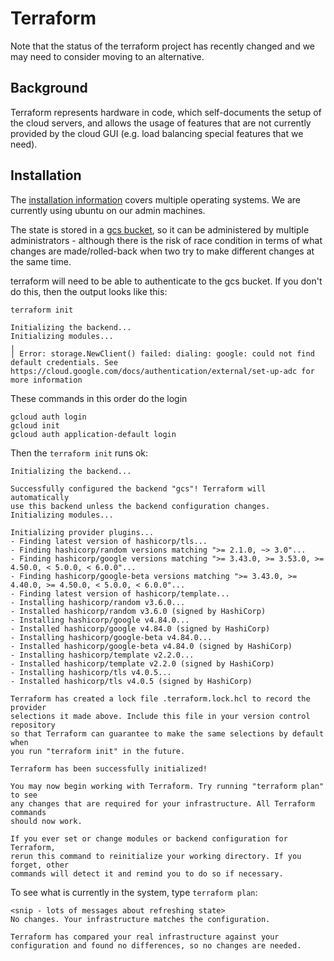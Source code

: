 # Terraform

Note that the status of the terraform project has recently changed and we may need to consider moving to an alternative.

## Background

Terraform represents hardware in code, which self-documents the setup of the cloud servers, and allows the usage of features that are not currently provided by the cloud GUI (e.g. load balancing special features that we need).

## Installation

The [installation information](https://developer.hashicorp.com/terraform/tutorials/aws-get-started/install-cli) covers multiple operating systems. We are currently using ubuntu on our admin machines.

The state is stored in a [gcs bucket](https://cloud.google.com/docs/terraform/resource-management/store-state), so it can be administered by multiple administrators - although there is the risk of race condition in terms of what changes are made/rolled-back when two try to make different changes at the same time.

terraform will need to be able to authenticate to the gcs bucket. If you don't do this, then the output looks like this:

```
terraform init   

Initializing the backend...
Initializing modules...
╷
│ Error: storage.NewClient() failed: dialing: google: could not find default credentials. See https://cloud.google.com/docs/authentication/external/set-up-adc for more information
```

These commands in this order do the login
```
gcloud auth login
gcloud init
gcloud auth application-default login
```

Then the `terraform init` runs ok:

```
Initializing the backend...

Successfully configured the backend "gcs"! Terraform will automatically
use this backend unless the backend configuration changes.
Initializing modules...

Initializing provider plugins...
- Finding latest version of hashicorp/tls...
- Finding hashicorp/random versions matching ">= 2.1.0, ~> 3.0"...
- Finding hashicorp/google versions matching ">= 3.43.0, >= 3.53.0, >= 4.50.0, < 5.0.0, < 6.0.0"...
- Finding hashicorp/google-beta versions matching ">= 3.43.0, >= 4.40.0, >= 4.50.0, < 5.0.0, < 6.0.0"...
- Finding latest version of hashicorp/template...
- Installing hashicorp/random v3.6.0...
- Installed hashicorp/random v3.6.0 (signed by HashiCorp)
- Installing hashicorp/google v4.84.0...
- Installed hashicorp/google v4.84.0 (signed by HashiCorp)
- Installing hashicorp/google-beta v4.84.0...
- Installed hashicorp/google-beta v4.84.0 (signed by HashiCorp)
- Installing hashicorp/template v2.2.0...
- Installed hashicorp/template v2.2.0 (signed by HashiCorp)
- Installing hashicorp/tls v4.0.5...
- Installed hashicorp/tls v4.0.5 (signed by HashiCorp)

Terraform has created a lock file .terraform.lock.hcl to record the provider
selections it made above. Include this file in your version control repository
so that Terraform can guarantee to make the same selections by default when
you run "terraform init" in the future.

Terraform has been successfully initialized!

You may now begin working with Terraform. Try running "terraform plan" to see
any changes that are required for your infrastructure. All Terraform commands
should now work.

If you ever set or change modules or backend configuration for Terraform,
rerun this command to reinitialize your working directory. If you forget, other
commands will detect it and remind you to do so if necessary.
```

To see what is currently in the system, type `terraform plan`:

```
<snip - lots of messages about refreshing state>
No changes. Your infrastructure matches the configuration.

Terraform has compared your real infrastructure against your configuration and found no differences, so no changes are needed.
```